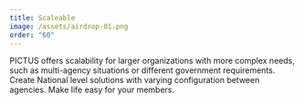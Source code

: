 ```yaml
---
title: Scaleable
image: /assets/airdrop-01.png
order: "60"
---
```

PICTUS offers scalability for larger organizations with more complex needs, such as multi-agency situations or different government requirements. Create National level solutions with varying configuration between agencies. Make life easy for your members.